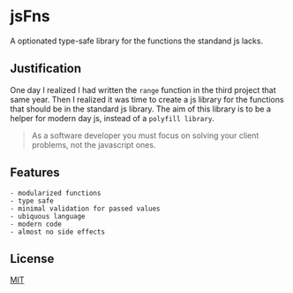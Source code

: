 # jsFns

A optionated type-safe library for the functions the standand js lacks.

## Justification

One day I realized I had written the `range` function in the third project that same year. Then I realized it was time to create a js library for the functions that should be in the standard js library.
The aim of this library is to be a helper for modern day js, instead of a `polyfill library`. 

> As a software developer you must focus on solving your client problems, not the javascript ones.

## Features
    - modularized functions
    - type safe
    - minimal validation for passed values
    - ubiquous language
    - modern code
    - almost no side effects

## License

[MIT](LICENSE)
